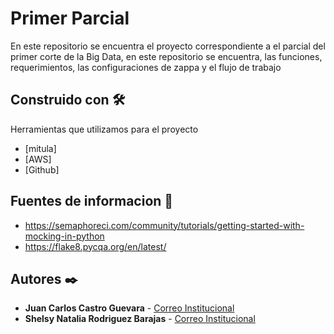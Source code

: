 # Primer Parcial

En este repositorio se encuentra el proyecto correspondiente a el parcial del primer corte de la Big Data, en este repositorio se encuentra, las funciones, requerimientos, las configuraciones de zappa y el flujo de trabajo

## Construido con 🛠️

Herramientas que utilizamos para el proyecto

* [mitula]
* [AWS]
* [Github]

## Fuentes de informacion 📖

* https://semaphoreci.com/community/tutorials/getting-started-with-mocking-in-python
* https://flake8.pycqa.org/en/latest/

## Autores ✒️

* **Juan Carlos Castro Guevara**  - [Correo Institucional](juan.castro03usa.edu.com)
* **Shelsy Natalia Rodriguez Barajas**  - [Correo Institucional](shelsy.rodriguez01@cusa.edu.co)
